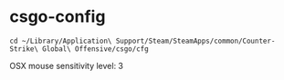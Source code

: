 csgo-config
===========

```ssh
cd ~/Library/Application\ Support/Steam/SteamApps/common/Counter-Strike\ Global\ Offensive/csgo/cfg            
```

OSX mouse sensitivity level: 3
